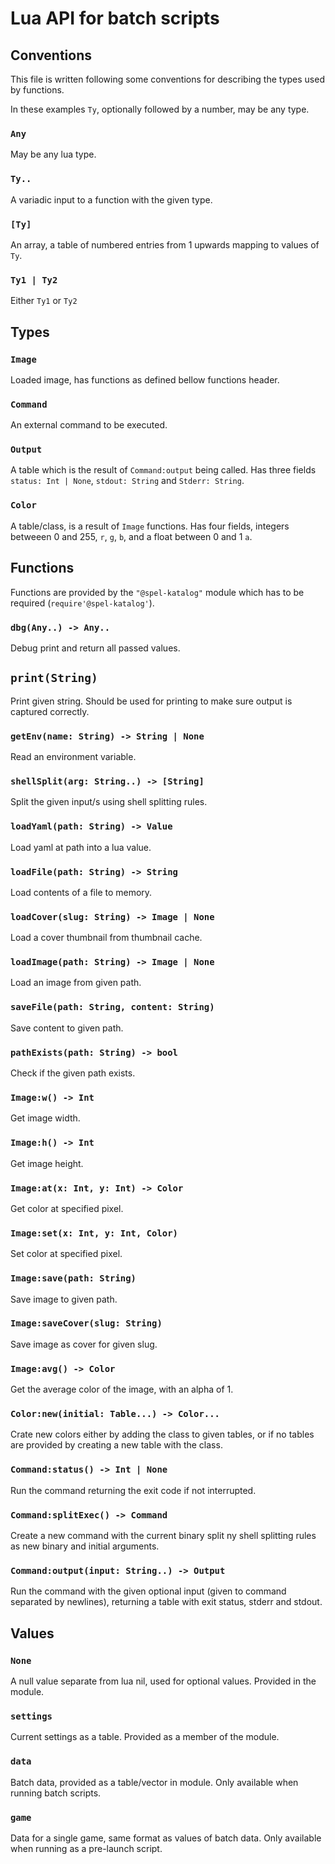 # Lua API for batch scripts

## Conventions
This file is written following some conventions for describing the types
used by functions.

In these examples `Ty`, optionally followed by a number, may be any type.

### `Any`
May be any lua type.

### `Ty..`
A variadic input to a function with the given type.

### `[Ty]`
An array, a table of numbered entries from 1 upwards mapping to values
of `Ty`.

### `Ty1 | Ty2`
Either `Ty1` or `Ty2` 

## Types

### `Image`
Loaded image, has functions as defined bellow functions header.

### `Command`
An external command to be executed.

### `Output`
A table which is the result of `Command:output` being called.
Has three fields `status: Int | None`, `stdout: String` and `Stderr: String`.

### `Color`
A table/class, is a result of `Image` functions.
Has four fields, integers betweeen 0 and 255, `r`, `g`, `b`, and a float between 0 and 1 `a`.

## Functions
Functions are provided by the `"@spel-katalog"` module which has
to be required (`require'@spel-katalog'`).

### `dbg(Any..) -> Any..`
Debug print and return all passed values.

## `print(String)`
Print given string. Should be used for printing to make sure output is
captured correctly.

### `getEnv(name: String) -> String | None`
Read an environment variable.

### `shellSplit(arg: String..) -> [String]`
Split the given input/s using shell splitting rules.

### `loadYaml(path: String) -> Value`
Load yaml at path into a lua value.

### `loadFile(path: String) -> String`
Load contents of a file to memory.

### `loadCover(slug: String) -> Image | None`
Load a cover thumbnail from thumbnail cache.

### `loadImage(path: String) -> Image | None`
Load an image from given path.

### `saveFile(path: String, content: String)`
Save content to given path.

### `pathExists(path: String) -> bool`
Check if the given path exists.

### `Image:w() -> Int`
Get image width.

### `Image:h() -> Int`
Get image height.

### `Image:at(x: Int, y: Int) -> Color`
Get color at specified pixel.

### `Image:set(x: Int, y: Int, Color)`
Set color at specified pixel.

### `Image:save(path: String)`
Save image to given path.

### `Image:saveCover(slug: String)`
Save image as cover for given slug.

### `Image:avg() -> Color`
Get the average color of the image, with an alpha of 1.

### `Color:new(initial: Table...) -> Color...`
Crate new colors either by adding the class to given tables, or
if no tables are provided by creating a new table with the class.

### `Command:status() -> Int | None`
Run the command returning the exit code if not interrupted.

### `Command:splitExec() -> Command`
Create a new command with the current binary split ny shell splitting
rules as new binary and initial arguments.

### `Command:output(input: String..) -> Output`
Run the command with the given optional input (given to command separated by newlines),
returning a table with exit status, stderr and stdout.

## Values

### `None`
A null value separate from lua nil, used for optional
values. Provided in the module.

### `settings`
Current settings as a table. Provided as a member of the module.

### `data`
Batch data, provided as a table/vector in module.
Only available when running batch scripts.

### `game`
Data for a single game, same format as values of batch data.
Only available when running as a pre-launch script.
